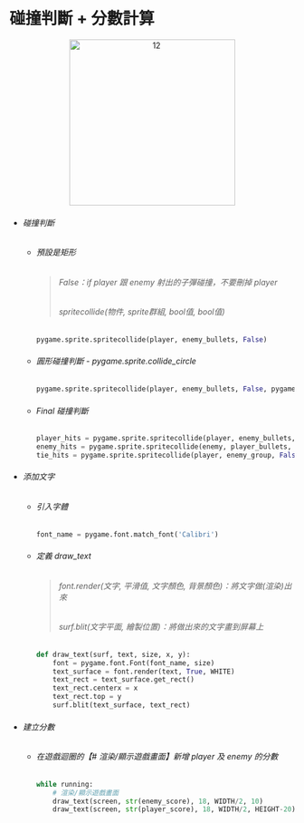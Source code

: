 # 碰撞判斷 + 分數計算

<div align = "center"><img width="293" alt="12" src="https://user-images.githubusercontent.com/59371107/170766526-4f56ba2b-b2a1-4387-a216-996580b8faab.png"></div>

* ###### 碰撞判斷
  * ###### 預設是矩形
     > ###### False：if player 跟 enemy 射出的子彈碰撞，不要刪掉 player
     > ###### spritecollide(物件, sprite群組, bool值, bool值)
     ```python
     pygame.sprite.spritecollide(player, enemy_bullets, False)
     ```
  * ###### 圓形碰撞判斷 - pygame.sprite.collide_circle
    ```python
    pygame.sprite.spritecollide(player, enemy_bullets, False, pygame.sprite.collide_circle)
    ```

  * ###### Final 碰撞判斷
      ```python
      player_hits = pygame.sprite.spritecollide(player, enemy_bullets, False, pygame.sprite.collide_circle)
      enemy_hits = pygame.sprite.spritecollide(enemy, player_bullets, False, pygame.sprite.collide_circle)
      tie_hits = pygame.sprite.spritecollide(player, enemy_group, False, pygame.sprite.collide_circle)
      ```
    
* ###### 添加文字
     * ###### 引入字體
        ```python
        font_name = pygame.font.match_font('Calibri')
        ```
     * ###### 定義 draw_text
       > ###### font.render(文字, 平滑值, 文字顏色, 背景顏色)：將文字做(渲染)出來
       > ###### surf.blit(文字平面, 繪製位置)：將做出來的文字畫到屏幕上
        ```python
        def draw_text(surf, text, size, x, y):
            font = pygame.font.Font(font_name, size)
            text_surface = font.render(text, True, WHITE)
            text_rect = text_surface.get_rect()
            text_rect.centerx = x
            text_rect.top = y
            surf.blit(text_surface, text_rect)
        ```
        
* ###### 建立分數
    * ###### 在遊戲迴圈的【# 渲染/顯示遊戲畫面】新增 player 及 enemy 的分數
        ```python
        while running:
            # 渲染/顯示遊戲畫面
            draw_text(screen, str(enemy_score), 18, WIDTH/2, 10)
            draw_text(screen, str(player_score), 18, WIDTH/2, HEIGHT-20)
        ```

